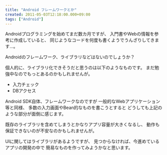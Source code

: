 ```yaml
---
title: "Android フレームワークとか"
created: 2011-05-03T12:18:00.000+09:00
tags: ["Android"]
---
```

Androidプログラミングを始めてまだ数カ月ですが、
入門書やWebの情報を参考に作成していると、
同じようなコードを何度も書くようでうんざりしてきます…。

Androidのフレームワーク、ライブラリなどはないのでしょうか？

個人的に、ライブラリ化できそうだと思うのは以下のようなものです。
まだ勉強中なのでもっとあるのかもしれませんが。

- 入力チェック
- DBアクセス

Android SDK自体、フレームワークなのですが
一般的なWebアプリケーション等と同様、
多数の入力画面やBean的なものを書こうとすると
どうしても上記のような部分が面倒に感じます。

既存のライブラリを含めてしまうとかなりアプリ容量が大きくなるし、
動作も保証できないのが不安なのかもしれませんが。

UIに関してはライブラリがあるようですが、
見つからなければ、今進めているアプリの開発の中で
簡易なものを作ってみようかなと思います。
